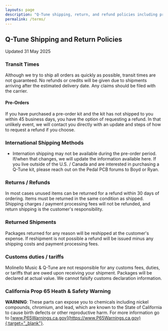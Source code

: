 ```yaml
---
layouts: page
description: "Q-Tune shipping, return, and refund policies including pre-order shipping timelines, international shipping updates, customs duties, package returns, and California Prop 65 health and safety warning."
permalink: /terms/
---
```


## Q-Tune Shipping and Return Policies
Updated 31 May 2025

### Transit Times
Although we try to ship all orders as quickly as possible, transit times are not guaranteed. No refunds or credits will be given due to shipments arriving after the estimated delivery date. Any claims should be filed with the carrier.

#### **Pre-Orders**

If you have purchased a pre-order kit and the kit has not shipped to you within 45 business days, you have the option of requesting a refund. In that unlikely event, we will contact you directly with an update and steps of how to request a refund if you choose.

### International Shipping Methods

- Internation shipping may not be available during the pre-order period. If/when that changes, we will update the information available here. If you live outside of the U.S. / Canada and are interested in purchasing a Q-Tune kit, please reach out on the Pedal PCB forums to Boyd or Ryan.

### Returns / Refunds

In most cases unused items can be returned for a refund within 30 days of ordering. Items must be returned in the same condition as shipped. Shipping charges / payment processing fees will not be refunded, and return shipping is the customer's responsibility.

### Returned Shipments

Packages returned for any reason will be reshipped at the customer's expense. If reshipment is not possible a refund will be issued minus any shipping costs and payment processing fees.

### Customs duties / tariffs

Molinello Music & Q-Tune are not responsible for any customs fees, duties, or tariffs that are owed upon receiving your shipment. Packages will be declared at actual value. We cannot falsify customs declaration information.

### California Prop 65 Heath & Safety Warning

**WARNING**: These parts can expose you to chemicals including nickel compounds, chromium, and lead, which are known to the State of California to cause birth defects or other reproductive harm. For more information go to [www.P65Warnings.ca.gov](https://www.P65Warnings.ca.gov){:target="_blank"}.

